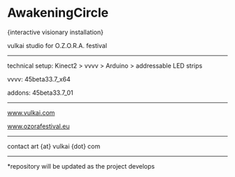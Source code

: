 # AwakeningCircle

{interactive visionary installation}

vulkai studio for O.Z.O.R.A. festival

----

technical setup: Kinect2 > vvvv > Arduino > addressable LED strips

vvvv: 45beta33.7_x64

addons: 45beta33.7_01

----

www.vulkai.com

www.ozorafestival.eu

----

contact art {at} vulkai {dot} com

----

*repository will be updated as the project develops
